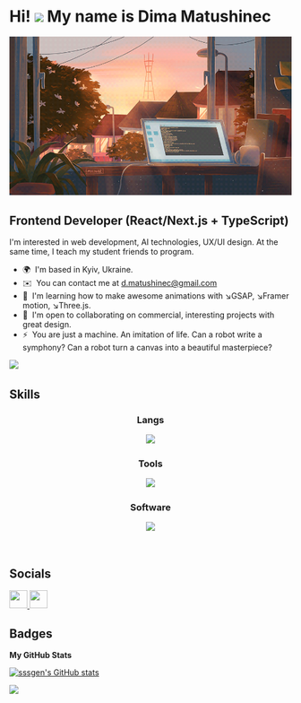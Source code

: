 
# Hi! ![](https://user-images.githubusercontent.com/18350557/176309783-0785949b-9127-417c-8b55-ab5a4333674e.gif) My name is Dima Matushinec

<p align="center">
 <img width="800" heigh="200" src="assets/bg.gif" alt="desktop"/>
</p>

## Frontend Developer (React/Next.js + TypeScript)

I'm interested in web development, AI technologies, UX/UI design. At the same time, I teach my student friends to program.

- 🌍  I'm based in Kyiv, Ukraine.
- ✉️  You can contact me at [d.matushinec@gmail.com](mailto:d.matushinec@gmail.com)
- 🧠  I'm learning how to make awesome animations with ↘️GSAP, ↘️Framer motion, ↘️Three.js.
- 🤝  I'm open to collaborating on commercial, interesting projects with great design.
- ⚡  You are just a machine. An imitation of life. Can a robot write a symphony? Can a robot turn a canvas into a beautiful masterpiece?

<a href="https://www.github.com/sssgen" target="_blank" rel="noreferrer"><img
src="https://img.shields.io/github/followers/sssgen?logo=github&style=for-the-badge&color=0891b2&labelColor=1c1917" /></a>

## Skills

<p>
  <h3 align="center">Langs</h3>
  <p align="center">
   <img src="https://skillicons.dev/icons?i=react,nextjs,js,ts,py,html,css" />
  </p>
  <h3 align="center">Tools</h3>
  <p align="center">
   <img src="https://skillicons.dev/icons?i=materialui,tailwind,bootstrap,postgres,figma,git" />
  </p>
  <h3 align="center">Software</h3>
  <p align="center">
    <img src="https://skillicons.dev/icons?i=vscode,postman" />
  </p>
  <br>
</p>

## Socials

<p align="left"> <a href="https://www.github.com/sssgen" target="_blank" rel="noreferrer"> <picture> <source media="(prefers-color-scheme: dark)" srcset="https://raw.githubusercontent.com/danielcranney/readme-generator/main/public/icons/socials/github-dark.svg" /> <source media="(prefers-color-scheme: light)" srcset="https://raw.githubusercontent.com/danielcranney/readme-generator/main/public/icons/socials/github.svg" /> <img src="https://raw.githubusercontent.com/danielcranney/readme-generator/main/public/icons/socials/github.svg" width="32" height="32" /> </picture> </a> <a href="https://www.linkedin.com/in/dima-matushinec-060a5b2a5/" target="_blank" rel="noreferrer"> <picture> <source media="(prefers-color-scheme: dark)" srcset="https://raw.githubusercontent.com/danielcranney/readme-generator/main/public/icons/socials/linkedin-dark.svg" /> <source media="(prefers-color-scheme: light)" srcset="https://raw.githubusercontent.com/danielcranney/readme-generator/main/public/icons/socials/linkedin.svg" /> <img src="https://raw.githubusercontent.com/danielcranney/readme-generator/main/public/icons/socials/linkedin.svg" width="32" height="32" /> </picture> </a></p>

## Badges

<b>My GitHub Stats</b>

<a href="http://www.github.com/sssgen"><img src="https://github-readme-stats.vercel.app/api?username=sssgen&show_icons=true&hide=&count_private=true&title_color=0891b2&text_color=ffffff&icon_color=0891b2&bg_color=1c1917&hide_border=true&show_icons=true" alt="sssgen's GitHub stats" /></a>

<a href="http://www.github.com/sssgen"><img src="https://github-readme-streak-stats.herokuapp.com/?user=sssgen&stroke=ffffff&background=1c1917&ring=0891b2&fire=0891b2&currStreakNum=ffffff&currStreakLabel=0891b2&sideNums=ffffff&sideLabels=ffffff&dates=ffffff&hide_border=true" /></a>
